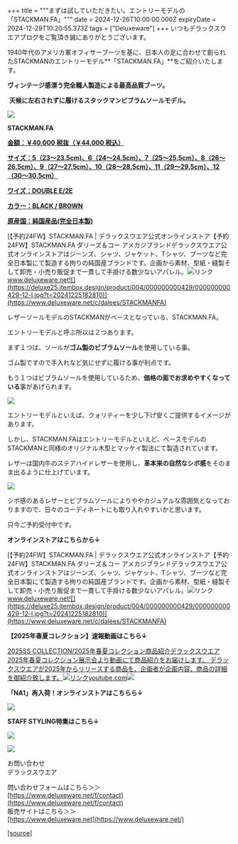 +++
title = """まずは試していただきたい。エントリーモデルの「STACKMAN.FA」"""
date = 2024-12-26T10:00:00.000Z
expiryDate = 2024-12-29T10:20:55.373Z
tags = ["Deluxeware"]
+++
いつもデラックスウエアブログをご覧頂き誠にありがとうございます。

1940年代のアメリカ軍オフィサーブーツを基に、日本人の足に合わせて創られたSTACKMANのエントリーモデル**「STACKMAN.FA」**をご紹介いたします。

**ヴィンテージ感漂う完全職人製造による最高品質ブーツ。**

 **天候に左右されずに履けるスタックマンビブラムソールモデル。**

[![](https://stat.ameba.jp/user_images/20241213/16/deluxeware/26/ef/j/o0800080015521026713.jpg)](https://stat.ameba.jp/user_images/20241213/16/deluxeware/26/ef/j/o0800080015521026713.jpg)

**STACKMAN.FA**

**[金額：￥40,000 税抜（￥44,000 税込）](https://www.deluxeware.net/c/dalees/STACKMANFA)**

**[サイズ：5（23～23.5cm)、6（24～24.5cm）、7（25～25.5cm）、8（26～26.5cm）、9（27～27.5cm）、10（28～28.5cm）、11（29～29.5cm）、12（30～30.5cm）](https://www.deluxeware.net/c/dalees/STACKMANFA)**

**[ワイズ：DOUBLE E/2E](https://www.deluxeware.net/c/dalees/STACKMANFA)**

**[カラー：BLACK / BROWN](https://www.deluxeware.net/c/dalees/STACKMANFA)**

**[原産国：純国産品(完全日本製)](https://www.deluxeware.net/c/dalees/STACKMANFA)**

[【予約24FW】STACKMAN.FA | デラックスウエア公式オンラインストア【予約24FW】STACKMAN.FA ダリーズ＆コー アメカジブランドデラックスウエア公式オンラインストアはジーンズ、シャツ、ジャケット、Tシャツ、ブーツなど完全日本製にて製造する拘りの純国産ブランドです。企画から素材、型紙・縫製そして卸売・小売り販促まで一貫して手掛ける数少ないアパレル。![リンク](https://c.stat100.ameba.jp/ameblo/symbols/v3.20.0/svg/gray/editor_link.svg)www.deluxeware.net![](https://deluxe25.itembox.design/product/004/000000000429/000000000429-12-l.jpg?t=20241225182810)](https://www.deluxeware.net/c/dalees/STACKMANFA)

レザーソールモデルのSTACKMANがベースとなっている、STACKMAN.FA。

エントリーモデルと呼ぶ所以は２つあります。

まず１つは、ソールが**ゴム製のビブラムソール**を使用している事。

ゴム製ですので手入れなど気にせずに履ける事が利点です。

もう１つはビブラムソールを使用しているため、**価格の面でお求めやすくなっている**事があげられます。

[![](https://stat.ameba.jp/user_images/20241213/16/deluxeware/3a/2a/j/o0800080015521024765.jpg)](https://stat.ameba.jp/user_images/20241213/16/deluxeware/3a/2a/j/o0800080015521024765.jpg)

エントリーモデルといえば、クォリティーを少し下げ安くご提供するイメージがあります。

しかし、STACKMAN.FAはエントリーモデルといえど、ベースモデルのSTACKMANと同様のオリジナル木型とマッケイ製法にて製造されています。

レザーは国内牛のステアハイドレザーを使用し、**革本来の自然なシボ感**をそのまま出るように仕上げています。

[![](https://stat.ameba.jp/user_images/20241213/16/deluxeware/cf/dc/j/o0800080015521024200.jpg)](https://stat.ameba.jp/user_images/20241213/16/deluxeware/cf/dc/j/o0800080015521024200.jpg)

シボ感のあるレザーとビブラムソールによりややカジュアルな雰囲気となっておりますので、日々のコーディネートにも取り入れやすいかと思います。

只今ご予約受付中です。

**オンラインストアはこちらから↓**

[【予約24FW】STACKMAN.FA | デラックスウエア公式オンラインストア【予約24FW】STACKMAN.FA ダリーズ＆コー アメカジブランドデラックスウエア公式オンラインストアはジーンズ、シャツ、ジャケット、Tシャツ、ブーツなど完全日本製にて製造する拘りの純国産ブランドです。企画から素材、型紙・縫製そして卸売・小売り販促まで一貫して手掛ける数少ないアパレル。![リンク](https://c.stat100.ameba.jp/ameblo/symbols/v3.20.0/svg/gray/editor_link.svg)www.deluxeware.net![](https://deluxe25.itembox.design/product/004/000000000429/000000000429-12-l.jpg?t=20241225182810)](https://www.deluxeware.net/c/dalees/STACKMANFA)

**【2025年春夏コレクション】速報動画はこちら↓**

[2025SS COLLECTION/2025年春夏コレクション商品紹介デラックスウエア2025年春夏コレクション展示会より動画にて商品紹介をお届けします。 デラックスウエアが2025年からリリースする商品を、企画者が企画内容、商品の詳細を御紹介致します。![リンク](https://c.stat100.ameba.jp/ameblo/symbols/v3.20.0/svg/gray/editor_link.svg)youtube.com![](https://i.ytimg.com/vi/A71qJSd2lh4/hqdefault.jpg?sqp=-oaymwEXCOADEI4CSFryq4qpAwkIARUAAIhCGAE=&rs=AOn4CLAjvDtZHCLmch_wfz5qqtOMUoi28A&days_since_epoch=20083)](https://youtube.com/playlist?list=PLmcuUjZ67rhnclr762_W-zDg7FyyrNvqF&si=ay6dC5zHR_PxjoLC)

**「NA1」再入荷！オンラインストアはこちらら↓**

[![](https://stat.ameba.jp/user_images/20241224/10/deluxeware/90/fc/j/o1200050015524983776.jpg?caw=800)](https://www.deluxeware.net/c/dalees/NA1)

**STAFF STYLING特集はこちら↓**

[![](https://stat.ameba.jp/user_images/20241205/11/deluxeware/42/a2/j/o1200050015517935293.jpg?caw=800)](https://www.deluxeware.net/f/styling)

[![](https://stat.ameba.jp/user_images/20240315/15/deluxeware/04/7f/j/o0800026015413271803.jpg?caw=800)](https://www.instagram.com/deluxeware/?hl=ja)

お問い合わせ  
デラックスウエア

問い合わせフォームはこちら＞＞  
[https://www.deluxeware.net/f/contact](https://www.deluxeware.net/f/contact)  
販売サイトはこちら＞＞  
[https://www.deluxeware.net](https://www.deluxeware.net/)

[[source]](https://ameblo.jp/deluxeware/entry-12880062703.html)
